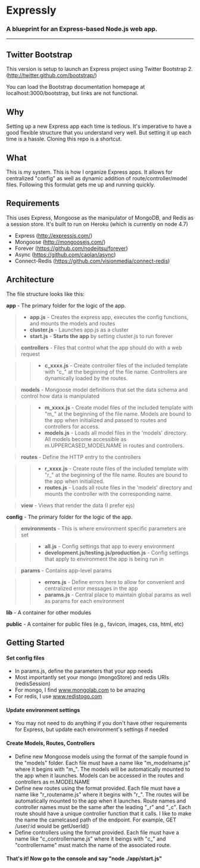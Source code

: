 # Expressly
### A blueprint for an Express-based Node.js web app.

----

## Twitter Bootstrap
This version is setup to launch an Express project using Twitter Bootstrap 2.
(http://twitter.github.com/bootstrap/)

You can load the Bootstrap documentation homepage at localhost:3000/bootstrap, but links are not functional.


## Why
Setting up a new Express app each time is tedious. It's imperative to have a good flexible structure that you understand very well. But setting it up each time is a hassle. Cloning this repo is a shortcut.

## What
This is my system. This is how I organize Express apps. It allows for centralized "config" as well as dynamic addition of route/controller/model files. Following this formulat gets me up and running quickly.

## Requirements
This uses Express, Mongoose as the manipulator of MongoDB, and Redis as a session store. It's built to run on Heroku (which is currently on node 4.7)

* Express	(http://expressjs.com/)
* Mongoose (http://mongoosejs.com/)
* Forever (https://github.com/nodejitsu/forever)
* Async (https://github.com/caolan/async)
* Connect-Redis (https://github.com/visionmedia/connect-redis)

## Architecture

The file structure looks like this:

**app** - The primary folder for the logic of the app.

> * **app.js** - Creates the express app, executes the config functions, and mounts the models and routes
> * **cluster.js** - Launches app.js as a cluster
> * **start.js** - **Starts the app** by setting cluster.js to run forever

> **controllers** - Files that control what the app should do with a web request

>> * **c_xxxx.js** - Create controller files of the included template with "c_" at the beginning of the file name. Controllers are dynamically loaded by the routes.

> **models** - Mongoose model definitions that set the data schema and control how data is manipulated

>> * **m_xxxx.js** - Create model files of the included template with "m_" at the beginning of the file name. Models are bound to the app when initialized and passed to routes and controllers for access.
>> * **models.js** - Loads all model files in the 'models' directory. All models become accessible as m.UPPERCASED_MODELNAME in routes and controllers.

> **routes** - Define the HTTP entry to the controllers

>> * **r_xxxx.js** - Create route files of the included template with "r_" at the beginning of the file name. Routes are bound to the app when initialized.
>> * **routes.js** - Loads all route files in the 'models' directory and mounts the controller with the corresponding name.

> **view** - Views that render the data (I prefer ejs)

**config** - The primary folder for the logic of the app.  

> **environments** - This is where environment specific parameters are set

>> * **all.js** - Config settings that app to every environment
>> * **development.js/testing.js/production.js** - Config settings that apply to environment the app is being run in

> **params** - Contains app-level params

>> * **errors.js** - Define errors here to allow for convenient and centralized error messages in the app
>> * **params.js** - Central place to maintain global params as well as params for each environment

**lib** - A container for other modules

**public** - A container for public files (e.g., favicon, images, css, html, etc)

## Getting Started

#### Set config files

* In params.js, define the parameters that your app needs
* Most importantly set your mongo (mongoStore) and redis URIs (redisSession)
* For mongo, I find www.mongolab.com to be amazing
* For redis, I use www.redistogo.com

#### Update environment settings

* You may not need to do anything if you don't have other requirements for Express, but update each environment's settings if needed

#### Create Models, Routes, Controllers

* Define new Mongoose models using the format of the sample found in the "models" folder. Each file must have a name like "m_modelname.js" where it begins with "m_". The models will be automatically mounted to the app when it launches. Models can be accessed in the routes and controllers as m.MODELNAME
* Define new routes using the format provided. Each file must have a name like "r_routename.js" where it begins with "r_". The routes will be automatically mounted to the app when it launches. Route names and controller names must be the same after the leading "_r" and "_c". Each route should have a unique controller function that it calls. I like to make the name the camelcased path of the endpoint. For example, GET /user/:id would be getUserId()
* Define controllers using the format provided. Each file must have a name like "c_controllername.js" where it beings with "c_" and "controllername" must match the name of the associated route.

#### That's it! Now go to the console and say "node ./app/start.js"
